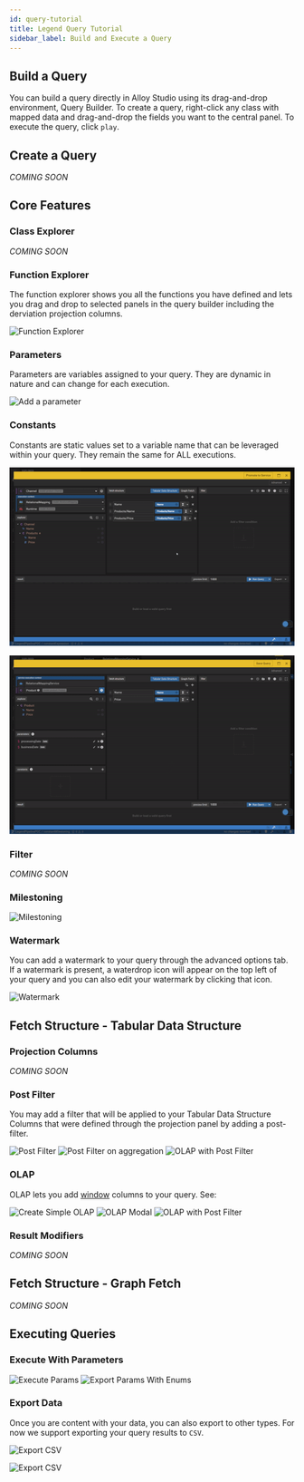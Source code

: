 ```yaml
---
id: query-tutorial
title: Legend Query Tutorial
sidebar_label: Build and Execute a Query 
---
```


## Build a Query
You can build a query directly in Alloy Studio using its drag-and-drop environment, Query Builder. To create a query, right-click any class with mapped data and drag-and-drop the fields you want to the central panel. To execute the query, click `play`. 

## Create a Query

_COMING SOON_

## Core Features

### Class Explorer 
_COMING SOON_

### Function Explorer

The function explorer shows you all the functions you have defined and lets you drag and drop to selected panels in the query builder including the derviation projection columns.  

![Function Explorer](../assets/query-builder/function-explorer.gif)

### Parameters

Parameters are variables assigned to your query. They are dynamic in nature and can change for each execution.

![Add a parameter](../assets/query-builder/params.gif)

### Constants

Constants are static values set to a variable name that can be leveraged within your query. They remain the same for ALL executions.

![Add a constant](../assets/query-builder/constants-simple.gif)

![Add a constant for milestone value](../assets/query-builder/constants-milestoning.gif)

### Filter

_COMING SOON_

### Milestoning

![Milestoning](../assets/query-builder/milestoning.gif)

### Watermark

You can add a watermark to your query through the advanced options tab. If a watermark is present, a waterdrop icon will appear on the top left of your query and you can also edit your watermark by clicking that icon. 

![Watermark](../assets/query-builder/watermark.gif)


## Fetch Structure - Tabular Data Structure 

### Projection Columns

_COMING SOON_

### Post Filter

You may add a filter that will be applied to your Tabular Data Structure Columns that were defined through the projection panel by adding a post-filter.

![Post Filter](../assets/query-builder/post-filter-simple.gif)
![Post Filter on aggregation](../assets/query-builder/post-filter-aggregation.gif)
![OLAP with Post Filter](../assets/query-builder/post-filter-derived.gif)

### OLAP
OLAP lets you add [window](https://mode.com/sql-tutorial/sql-window-functions/) columns to your query. 
See: 

![Create Simple OLAP](../assets/query-builder/olap-simple.gif)
![OLAP Modal](../assets/query-builder/olap-create-modal.gif)
![OLAP with Post Filter](../assets/query-builder/olap-post-filter.gif)

### Result Modifiers

_COMING SOON_

## Fetch Structure - Graph Fetch 

_COMING SOON_

## Executing Queries

### Execute With Parameters

![Execute Params](../assets/query-builder/execute-params.gif)
![Export Params With Enums](../assets/query-builder/execute-params-enums.gif)

### Export Data

Once you are content with your data, you can also export to other types. For now we support exporting your query results to `CSV`.

![Export CSV](../assets/query-builder/export-csv.gif)

![Export CSV](../assets/query-builder/export-csv-params.gif)
